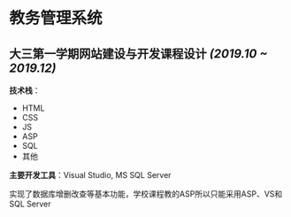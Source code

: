 # 教务管理系统

## 大三第一学期网站建设与开发课程设计 _(2019.10 ~ 2019.12)_

**技术栈**：
* HTML
* CSS
* JS
* ASP
* SQL
* 其他

**主要开发工具**：Visual Studio, MS SQL Server

实现了数据库增删改查等基本功能，学校课程教的ASP所以只能采用ASP、VS和SQL Server